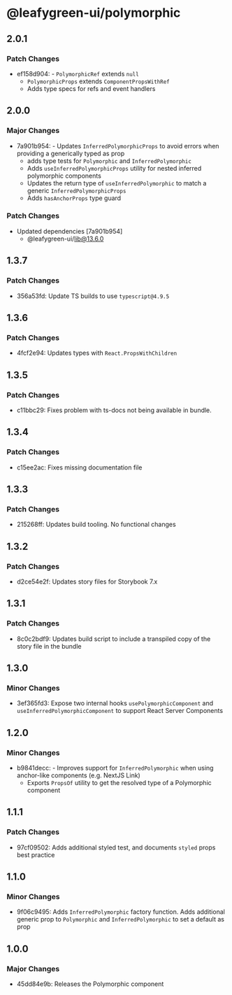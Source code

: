 # @leafygreen-ui/polymorphic

## 2.0.1

### Patch Changes

- ef158d904: - `PolymorphicRef` extends `null`
  - `PolymorphicProps` extends `ComponentPropsWithRef`
  - Adds type specs for refs and event handlers

## 2.0.0

### Major Changes

- 7a901b954: - Updates `InferredPolymorphicProps` to avoid errors when providing a generically typed as prop
  - adds type tests for `Polymorphic` and `InferredPolymorphic`
  - Adds `useInferredPolymorphicProps` utility for nested inferred polymorphic components
  - Updates the return type of `useInferredPolymorphic` to match a generic `InferredPolymorphicProps`
  - Adds `hasAnchorProps` type guard

### Patch Changes

- Updated dependencies [7a901b954]
  - @leafygreen-ui/lib@13.6.0

## 1.3.7

### Patch Changes

- 356a53fd: Update TS builds to use `typescript@4.9.5`

## 1.3.6

### Patch Changes

- 4fcf2e94: Updates types with `React.PropsWithChildren`

## 1.3.5

### Patch Changes

- c11bbc29: Fixes problem with ts-docs not being available in bundle.

## 1.3.4

### Patch Changes

- c15ee2ac: Fixes missing documentation file

## 1.3.3

### Patch Changes

- 215268ff: Updates build tooling. No functional changes

## 1.3.2

### Patch Changes

- d2ce54e2f: Updates story files for Storybook 7.x

## 1.3.1

### Patch Changes

- 8c0c2bdf9: Updates build script to include a transpiled copy of the story file in the bundle

## 1.3.0

### Minor Changes

- 3ef365fd3: Expose two internal hooks `usePolymorphicComponent` and `useInferredPolymorphicComponent` to support React Server Components

## 1.2.0

### Minor Changes

- b9841decc: - Improves support for `InferredPolymorphic` when using anchor-like components (e.g. NextJS Link)
  - Exports `PropsOf` utility to get the resolved type of a Polymorphic component

## 1.1.1

### Patch Changes

- 97cf09502: Adds additional styled test, and documents `styled` props best practice

## 1.1.0

### Minor Changes

- 9f06c9495: Adds `InferredPolymorphic` factory function. Adds additional generic prop to `Polymorphic` and `InferredPolymorphic` to set a default as prop

## 1.0.0

### Major Changes

- 45dd84e9b: Releases the Polymorphic component

